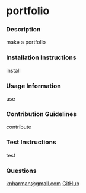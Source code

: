 # portfolio
  ### Description
  make a portfolio
  ### Installation Instructions
  install
  ### Usage Information
  use
  ### Contribution Guidelines
  contribute
  ### Test Instructions
  test
  ### Questions
  knharman@gmail.com
  [GitHub](https://github.com/knharman)
  